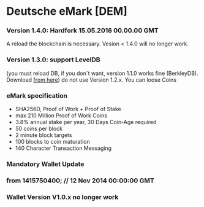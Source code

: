 
# Deutsche eMark [DEM] #

### Version 1.4.0: Hardfork 15.05.2016 00.00.00 GMT 
A reload the blockchain is necessary.
Vesion < 1.4.0 will no longer work.

### Version 1.3.0: support LevelDB 
(you must reload DB, if you don´t want, version 1.1.0 works fine (BerkleyDB). Download [from here](https://github.com/emarkproject/DEM/releases ))
do not use Version 1.2.x. You can loose Coins

### eMark specification ###
- SHA256D, Proof of Work + Proof of Stake
- max 210 Million Proof of Work Coins
- 3.8% annual stake per year, 30 Days Coin-Age required
- 50 coins per block
- 2 minute block targets
- 100 blocks to coin maturation
- 140 Character Transaction Messaging

### Mandatory Wallet Update ###
### from 1415750400; // 12 Nov 2014 00:00:00 GMT ###
### Wallet Version V1.0.x no longer work ###
